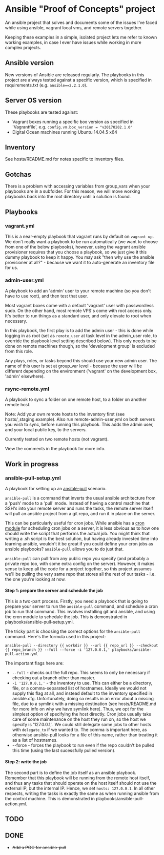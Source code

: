 # Ansible "Proof of Concepts" project

An ansible project that solves and documents some of the issues I've faced while using ansible, vagrant local vms, and remote servers together.

Keeping these examples in a simple, isolated project lets me refer to known working examples, in case I ever have issues while working in more complex projects.

## Ansible version

New versions of Ansible are released regularly. The playbooks in this project are always tested against a specific version, which is specified in requirements.txt (e.g. `ansible==2.2.1.0`).

## Server OS version

These playbooks are tested against:

* Vagrant boxes running a specific box version as specified in 'Vagrantfile', e.g. `config.vm.box_version = "v20170202.1.0"`
* Digital Ocean machines running Ubuntu 14.04.5 x64

## Inventory

See hosts/README.md for notes specific to inventory files.

## Gotchas

There is a problem with accessing variables from group_vars when your playbooks are in a subfolder. For this reason, we will move working playbooks back into the root directory until a solution is found.

## Playbooks

### vagrant.yml

This is a near-empty playbook that vagrant runs by default on `vagrant up`. We don't really want a playbook to be run automatically (we want to choose from one of the below playbooks), however, using the vagrant ansible provisioner requires that you choose a playbook, so we just give it this dummy playbook to keep it happy. You may ask "then why use the ansible provisioner at all?" - because we want it to auto-generate an inventory file for us.

### admin-user.yml

A playbook to add an 'admin' user to your remote machine (so you don't have to use root), and then test that user.

Most vagrant boxes come with a default 'vagrant' user with passwordless sudo. On the other hand, most remote VPS's come with root access only. It's better to run things as a standard user, and only elevate to root when necessary.

In this playbook, the first play is to add the admin user - this is done while logging in as root (set as `remote_user` at task level in the admin_user role, to override the playbook level setting described below). This only needs to be done on remote machines though, so the 'development group' is excluded from this role.

Any plays, roles, or tasks beyond this should use your new admin user. The name of this user is set at group_var level - because the user will be different depending on the environment ('vagrant' on the development box, 'admin' elsewhere).

### rsync-remote.yml

A playbook to sync a folder on one remote host, to a folder on another remote host.

Note: Add your own remote hosts to the inventory first (see hosts/_staging.example). Also run remote-admin-user.yml on both servers you wish to sync, before running this playbook. This adds the admin user, and your local public key, to the servers.

Currently tested on two remote hosts (not vagrant).

View the comments in the playbook for more info.

## Work in progress

### ansible-pull-setup.yml

A playbook for setting up an [ansible-pull](http://docs.ansible.com/ansible/playbooks_intro.html#ansible-pull) scenario. 

`ansible-pull` is a command that inverts the usual ansible architecture from a 'push' mode to a 'pull' mode. Instead of having a control machine that SSH's into your remote server and runs the tasks, the remote server itself will pull an ansible project from a git repo, and run it in place on the server.

This can be particularly useful for cron jobs. While ansible has a [cron module](http://docs.ansible.com/ansible/cron_module.html) for scheduling cron jobs on a server, it is less obvious as to how one should write the script that performs the actual job. You might think that writing a .sh script is the best solution, but having already invested time into learning ansible, wouldn't it be great if you could define your cron jobs as ansible playbooks? `ansible-pull` allows you to do just that.

`ansible-pull` can pull from any public repo you specify (and probably a private repo too, with some extra config on the server). However, it makes sense to keep all the code for a project together, so this project assumes we'll be pulling the very same repo that stores all the rest of our tasks - i.e. the one you're looking at now.

#### Step 1: prepare the server and schedule the job

This is a two-part process. Firstly, you need a playbook that is going to prepare your server to run the `ansible-pull` command, and schedule a cron job to run that command. This involves installing git and ansible, and using the cron module to schedule the job. This is demonstrated in playbooks/ansible-pull-setup.yml.

The tricky part is choosing the correct options for the `ansible-pull` command. Here's the formula used in this project:

`ansible-pull --directory {{ workdir }} --url {{ repo_url }} --checkout {{ repo_branch }} --full --force -i '127.0.0.1,' playbooks/ansible-pull-action.yml`

The important flags here are:
* `--full` - checks out the full repo. This seems to only be necessary if checking out a branch other than master.
* `-i '127.0.0.1,'` - the inventory to use. This can either be a directory, file, or a comma-separated list of hostnames. Ideally we would not supply this flag at all, and instead default to the inventory specified in ansible.cfg. Unfortunately, doing so results in an error about a missing file, due to a symlink with a missing destination (see hosts/README.md for more info on why we have symlink here). Thus, we opt for the simplest option of specifying the host directly. Cron jobs usually take care of some maintenance on the host they run on, so the host we specify is '127.0.0.1,'. We could still delegate some jobs to other hosts with `delegate_to` if we wanted to. The comma is important here, as otherwise ansible-pull looks for a file of this name, rather than treating it as a list of hostnames.
* --force - forces the playbook to run even if the repo couldn't be pulled this time (using the last sucessfully pulled version).

#### Step 2: write the job

The second part is to define the job itself as an ansible playbook. Remember that this playbook will be running from the remote host itself, and thus any tasks that should operate on the host itself should not use the external IP, but the internal IP. Hence, we set `hosts: 127.0.0.1`. In all other respects, writing the tasks is exactly the same as when running ansible from the control machine. This is demonstrated in playbooks/ansible-pull-action.yml.

## TODO

## DONE
* ~~Add a POC for ansible-pull~~
